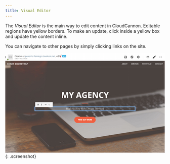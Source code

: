 ```yaml
---
title: Visual Editor
---
```


The *Visual Editor* is the main way to edit content in CloudCannon. Editable regions have yellow borders. To make an update, click inside a yellow box and update the content inline.

You can navigate to other pages by simply clicking links on the site.

![Yellow Box](/img/guide/cms/visual.png){: .screenshot}
